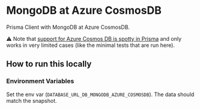 # MongoDB at Azure CosmosDB

Prisma Client with MongoDB at Azure CosmosDB.

⚠️ Note that [support for Azure Cosmos DB is spotty in Prisma](https://github.com/prisma/prisma/issues/11921) and only works in very limited cases (like the minimal tests that are run here).

## How to run this locally

### Environment Variables

Set the env var (`DATABASE_URL_DB_MONGODB_AZURE_COSMOSDB`). The data should match the snapshot.
